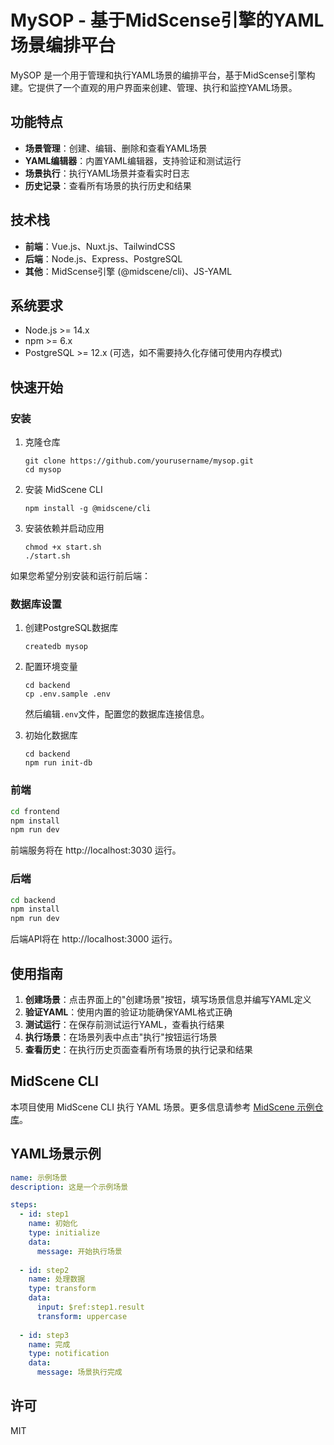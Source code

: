 # MySOP - 基于MidScense引擎的YAML场景编排平台

MySOP 是一个用于管理和执行YAML场景的编排平台，基于MidScense引擎构建。它提供了一个直观的用户界面来创建、管理、执行和监控YAML场景。

## 功能特点

- **场景管理**：创建、编辑、删除和查看YAML场景
- **YAML编辑器**：内置YAML编辑器，支持验证和测试运行
- **场景执行**：执行YAML场景并查看实时日志
- **历史记录**：查看所有场景的执行历史和结果

## 技术栈

- **前端**：Vue.js、Nuxt.js、TailwindCSS
- **后端**：Node.js、Express、PostgreSQL
- **其他**：MidScense引擎 (@midscene/cli)、JS-YAML

## 系统要求

- Node.js >= 14.x
- npm >= 6.x
- PostgreSQL >= 12.x (可选，如不需要持久化存储可使用内存模式)

## 快速开始

### 安装

1. 克隆仓库
   ```
   git clone https://github.com/yourusername/mysop.git
   cd mysop
   ```

2. 安装 MidScene CLI
   ```
   npm install -g @midscene/cli
   ```

3. 安装依赖并启动应用
   ```
   chmod +x start.sh
   ./start.sh
   ```

如果您希望分别安装和运行前后端：

### 数据库设置

1. 创建PostgreSQL数据库
   ```
   createdb mysop
   ```

2. 配置环境变量
   ```
   cd backend
   cp .env.sample .env
   ```
   然后编辑`.env`文件，配置您的数据库连接信息。

3. 初始化数据库
   ```
   cd backend
   npm run init-db
   ```

### 前端

```bash
cd frontend
npm install
npm run dev
```

前端服务将在 http://localhost:3030 运行。

### 后端

```bash
cd backend
npm install
npm run dev
```

后端API将在 http://localhost:3000 运行。

## 使用指南

1. **创建场景**：点击界面上的"创建场景"按钮，填写场景信息并编写YAML定义
2. **验证YAML**：使用内置的验证功能确保YAML格式正确
3. **测试运行**：在保存前测试运行YAML，查看执行结果
4. **执行场景**：在场景列表中点击"执行"按钮运行场景
5. **查看历史**：在执行历史页面查看所有场景的执行记录和结果

## MidScene CLI

本项目使用 MidScene CLI 执行 YAML 场景。更多信息请参考 [MidScene 示例仓库](https://github.com/web-infra-dev/midscene-example/tree/main/yaml-scripts-demo)。

## YAML场景示例

```yaml
name: 示例场景
description: 这是一个示例场景

steps:
  - id: step1
    name: 初始化
    type: initialize
    data:
      message: 开始执行场景
      
  - id: step2
    name: 处理数据
    type: transform
    data:
      input: $ref:step1.result
      transform: uppercase
      
  - id: step3
    name: 完成
    type: notification
    data:
      message: 场景执行完成
```

## 许可

MIT
